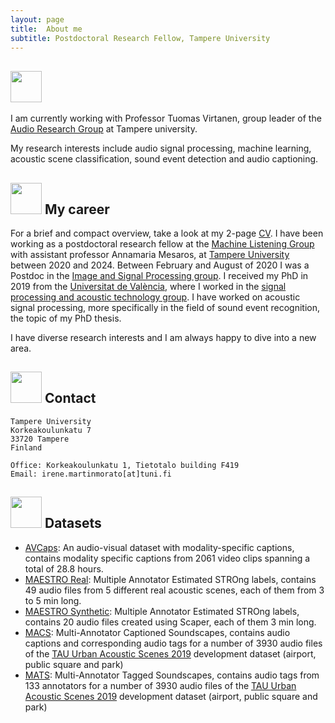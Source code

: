 ```yaml
---
layout: page
title:  About me
subtitle: Postdoctoral Research Fellow, Tampere University
---
```


## <img src="../img/about_me.png" height="50px"> 
I am currently working with Professor Tuomas Virtanen, group leader of the [Audio Research Group](https://webpages.tuni.fi/arg/) at Tampere university.

My research interests include audio signal processing, machine learning, acoustic scene classification, sound event detection and audio captioning.

## <img src="../img/career.png" height="50px"> My career
For a brief and compact overview, take a look at my 2-page [CV](../documents/Martin_CV.pdf).
I have been working as a postdoctoral research fellow at the [Machine Listening Group](https://research.tuni.fi/machinelistening/) with assistant professor Annamaria Mesaros,
at [Tampere University](https://www.tuni.fi/en) between 2020 and 2024. Between February and August of 2020 I was a Postdoc in the [Image and Signal Processing group](https://isp.uv.es/).
I received my PhD in 2019 from the [Universitat de València](https://www.uv.es/), where I worked in the 
[signal processing and acoustic technology group](https://spat.blogs.uv.es/). 
I have worked on acoustic signal processing, more specifically in the field of sound event recognition, the topic of my PhD thesis.

I have diverse research interests and I am always happy to dive into a new area. 


## <img src="../img/contact.png" height="50px"> Contact

```
Tampere University
Korkeakoulunkatu 7
33720 Tampere
Finland

Office: Korkeakoulunkatu 1, Tietotalo building F419
Email: irene.martinmorato[at]tuni.fi
```


## <img src="../img/datasets.png" height="50px"> Datasets
- [AVCaps](https://zenodo.org/records/14536325): An audio-visual dataset with modality-specific captions, contains modality specific captions from 2061 video clips spanning a total of 28.8 hours.  
- [MAESTRO Real](https://zenodo.org/record/7244360): Multiple Annotator Estimated STROng labels, contains 49 audio files from 5 different real acoustic scenes, each of them from 3 to 5 min long.  
- [MAESTRO Synthetic](https://zenodo.org/record/5126478): Multiple Annotator Estimated STROng labels, contains 20 audio files created using Scaper, each of them 3 min long.  
- [MACS](https://zenodo.org/record/5114771): Multi-Annotator Captioned Soundscapes, contains audio captions and corresponding audio tags for a number of 3930 audio files of the [TAU Urban Acoustic Scenes 2019](https://zenodo.org/record/2589280) development dataset (airport, public square and park)
- [MATS](https://zenodo.org/record/4774960): Multi-Annotator Tagged Soundscapes, contains audio tags from 133 annotators for a number of 3930 audio files of the [TAU Urban Acoustic Scenes 2019](https://zenodo.org/record/2589280) development dataset (airport, public square and park)

